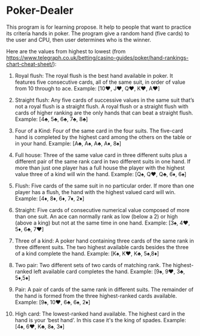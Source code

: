 # Poker-Dealer
This program is for learning propose. It help to people that want to practice its criteria hands in poker.
The program give a random hand (five cards) to the user and CPU, then user determines who is the winner.

Here are the values from highest to lowest (from https://www.telegraph.co.uk/betting/casino-guides/poker/hand-rankings-chart-cheat-sheet/):

1. Royal flush: The royal flush is the best hand available in poker. It features five consecutive cards, all of the same suit, in order of value from 10 through to ace. Example: [10♥, J♥, Q♥, K♥, A♥]

2. Straight flush: Any five cards of successive values in the same suit that’s not a royal flush is a straight flush. A royal flush or a straight flush with cards of higher ranking are the only hands that can beat a straight flush. Example: [4♣, 5♣, 6♣, 7♣, 8♣]

3. Four of a Kind: Four of the same card in the four suits. The five-card hand is completed by the highest card among the others on the table or in your hand. Example: [A♣, A♠, A♣, A♦, 8♠]

4. Full house: Three of the same value card in three different suits plus a different pair of the same rank card in two different suits in one hand. If more than just one player has a full house the player with the highest value three of a kind will win the hand. Example: [Q♠, Q♥, Q♣, 6♦, 6♠]

5. Flush: Five cards of the same suit in no particular order. If more than one player has a flush, the hand with the highest valued card will win. Example: [4♦, 8♦, 6♦, 7♦, 2♦]

6. Straight: Five cards of consecutive numerical value composed of more than one suit. An ace can normally rank as low (below a 2) or high (above a king) but not at the same time in one hand. Example: [3♠, 4♥, 5♦, 6♣, 7♥]

7. Three of a kind: A poker hand containing three cards of the same rank in three different suits. The two highest available cards besides the three of a kind complete the hand. Example: [K♠, K♥, K♣, 5♠,8♦]

8. Two pair: Two different sets of two cards of matching rank. The highest-ranked left available card completes the hand. Example: [9♠, 9♥, 3♣, 5♦,5♦]

9. Pair: A pair of cards of the same rank in different suits. The remainder of the hand is formed from the three highest-ranked cards available. Example: [9♠, 10♥, 6♣, 6♠, 2♦]

10. High card: The lowest-ranked hand available. The highest card in the hand is your ‘best hand’. In this case it's the king of spades. Example: [4♠, 6♥, K♣, 8♠, 3♦]

